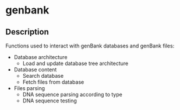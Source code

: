 # genbank

## Description

Functions used to interact with genBank databases and genBank files:
- Database architecture
  - Load and update database tree architecture
- Database content
  - Search database
  - Fetch files from database
- Files parsing
  - DNA sequence parsing according to type
  - DNA sequence testing
